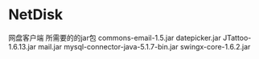 # NetDisk
网盘客户端
所需要的的jar包
commons-email-1.5.jar
datepicker.jar
JTattoo-1.6.13.jar
mail.jar
mysql-connector-java-5.1.7-bin.jar
swingx-core-1.6.2.jar
